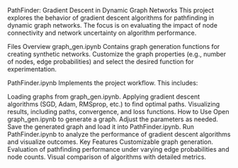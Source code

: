 PathFinder: Gradient Descent in Dynamic Graph Networks
This project explores the behavior of gradient descent algorithms for pathfinding in dynamic graph networks. The focus is on evaluating the impact of node connectivity and network uncertainty on algorithm performance.

Files Overview
graph_gen.ipynb
Contains graph generation functions for creating synthetic networks. Customize the graph properties (e.g., number of nodes, edge probabilities) and select the desired function for experimentation.

PathFinder.ipynb
Implements the project workflow. This includes:

Loading graphs from graph_gen.ipynb.
Applying gradient descent algorithms (SGD, Adam, RMSprop, etc.) to find optimal paths.
Visualizing results, including paths, convergence, and loss functions.
How to Use
Open graph_gen.ipynb to generate a graph. Adjust the parameters as needed.
Save the generated graph and load it into PathFinder.ipynb.
Run PathFinder.ipynb to analyze the performance of gradient descent algorithms and visualize outcomes.
Key Features
Customizable graph generation.
Evaluation of pathfinding performance under varying edge probabilities and node counts.
Visual comparison of algorithms with detailed metrics.
